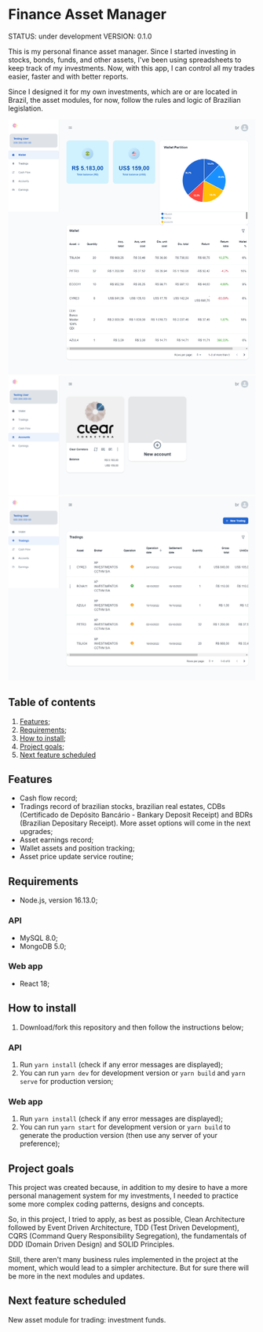 # Finance Asset Manager

STATUS: under development
VERSION: 0.1.0

This is my personal finance asset manager. Since I started investing in stocks, bonds, funds, and other assets, I've been using spreadsheets to keep track of my investments. Now, with this app, I can control all my trades easier, faster and with better reports.

Since I designed it for my own investments, which are or are located in Brazil, the asset modules, for now, follow the rules and logic of Brazilian legislation.

![Screenshot 1](/web-app/docs/screenshot1.webp)
![Screenshot 2](/web-app/docs/screenshot2.webp)
![Screenshot 3](/web-app/docs/screenshot3.webp)

## Table of contents

1. [Features](#features);
2. [Requirements](#requirements);
3. [How to install](#how-to-install);
4. [Project goals](#project-goals);
5. [Next feature scheduled](#next-feature-scheduled)

## Features

- Cash flow record;
- Tradings record of brazilian stocks, brazilian real estates, CDBs (Certificado de Depósito Bancário - Bankary Deposit Receipt) and BDRs (Brazilian Depositary Receipt). More asset options will come in the next upgrades;
- Asset earnings record;
- Wallet assets and position tracking;
- Asset price update service routine;

## Requirements

- Node.js, version 16.13.0;

### API

- MySQL 8.0;
- MongoDB 5.0;

### Web app

- React 18;

## How to install

1. Download/fork this repository and then follow the instructions below;

### API

1. Run `yarn install` (check if any error messages are displayed);
2. You can run `yarn dev` for development version or `yarn build` and `yarn serve` for production version;

### Web app

1. Run `yarn install` (check if any error messages are displayed);
2. You can run `yarn start` for development version or `yarn build` to generate the production version (then use any server of your preference);

## Project goals

This project was created because, in addition to my desire to have a more personal management system for my investments, I needed to practice some more complex coding patterns, designs and concepts.

So, in this project, I tried to apply, as best as possible, Clean Architecture followed by Event Driven Architecture, TDD (Test Driven Development), CQRS (Command Query Responsibility Segregation), the fundamentals of DDD (Domain Driven Design) and SOLID Principles.

Still, there aren't many business rules implemented in the project at the moment, which would lead to a simpler architecture. But for sure there will be more in the next modules and updates.

## Next feature scheduled

New asset module for trading: investment funds.
